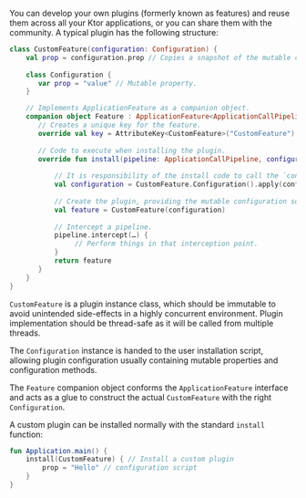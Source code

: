[//]: # (title: Creating custom plugins)

<microformat>
<var name="example_name" value="custom-feature"/>
<include src="lib.xml" include-id="download_example"/>
</microformat>

<include src="lib.xml" include-id="outdated_warning"/>

You can develop your own plugins (formerly known as features) and reuse them across all your Ktor applications, or you can share them with the community.
A typical plugin has the following structure:

```kotlin
class CustomFeature(configuration: Configuration) {
    val prop = configuration.prop // Copies a snapshot of the mutable config into an immutable property.
    
    class Configuration {
       var prop = "value" // Mutable property.
    }

    // Implements ApplicationFeature as a companion object.
    companion object Feature : ApplicationFeature<ApplicationCallPipeline, CustomFeature.Configuration, CustomFeature> {
       // Creates a unique key for the feature.
       override val key = AttributeKey<CustomFeature>("CustomFeature")
       
       // Code to execute when installing the plugin.
       override fun install(pipeline: ApplicationCallPipeline, configure: Configuration.() -> Unit): CustomFeature {
           
           // It is responsibility of the install code to call the `configure` method with the mutable configuration.
           val configuration = CustomFeature.Configuration().apply(configure)
           
           // Create the plugin, providing the mutable configuration so the plugin reads it keeping an immutable copy of the properties. 
           val feature = CustomFeature(configuration)
           
           // Intercept a pipeline.
           pipeline.intercept(…) { 
                // Perform things in that interception point.
           }
           return feature
       }
    }
}
```

`CustomFeature` is a plugin instance class, which should be immutable to avoid unintended side-effects in a highly concurrent environment.
Plugin implementation should be thread-safe as it will be called from multiple threads.

The `Configuration` instance is handed to the user installation script, allowing plugin configuration usually containing mutable properties and configuration methods.

The `Feature` companion object conforms the `ApplicationFeature` interface and acts as a glue to construct the actual `CustomFeature` with the right `Configuration`.

A custom plugin can be installed normally with the standard `install` function:

```kotlin
fun Application.main() {
    install(CustomFeature) { // Install a custom plugin
        prop = "Hello" // configuration script
    }
}
```
